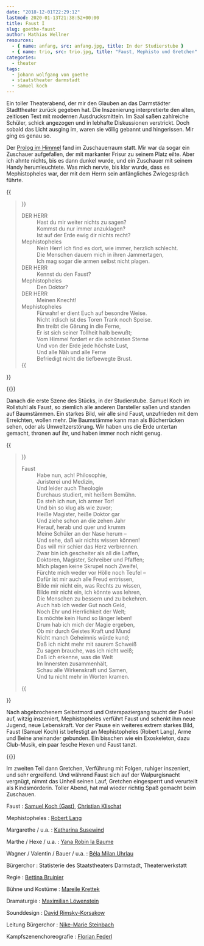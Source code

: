 ```yaml
---
date: "2018-12-01T22:29:12"
lastmod: 2020-01-13T21:38:52+00:00
title: Faust I
slug: goethe-faust
author: Mathias Wellner
resources:
  - { name: anfang, src: anfang.jpg, title: In der Studierstube }
  - { name: trio, src: trio.jpg, title: "Faust, Mephisto und Gretchen" }
categories:
  - theater
tags:
  - johann wolfgang von goethe
  - staatstheater darmstadt
  - samuel koch
---
```

Ein toller Theaterabend, der mir den Glauben an das Darmstädter Stadttheater zurück gegeben hat. Die Inszenierung interpretierte den alten, zeitlosen Text mit modernen Ausdrucksmitteln. Im Saal saßen zahlreiche Schüler, schick angezogen und in lebhafte Diskussionen verstrickt. Doch sobald das Licht ausging im, waren sie völlig gebannt und hingerissen. Mir ging es genau so. 
<!--more-->

Der [Prolog im Himmel](http://gutenberg.spiegel.de/buch/faust-eine-tragodie-3664/3) fand im Zuschauerraum statt. Mir war da sogar ein Zuschauer aufgefallen, der mit markanter Frisur zu seinem Platz eilte. Aber ich ahnte nichts, bis es dann dunkel wurde, und ein Zuschauer mit seinem Handy herumleuchtete. Was mich nervte, bis klar wurde, dass es Mephistopheles war, der mit dem Herrn sein anfängliches Zwiegespräch führte. 

{{<blockquote column-width="400px">}}
  <dl>
    <dt>DER HERR</dt>
    <dd>
    Hast du mir weiter nichts zu sagen?<br>
    Kommst du nur immer anzuklagen?<br>
    Ist auf der Erde ewig dir nichts recht?
    </dd>
    <dt>Mephistopheles</dt>
    <dd>
    Nein Herr! ich find es dort, wie immer, herzlich schlecht.<br>
    Die Menschen dauern mich in ihren Jammertagen,<br>
    Ich mag sogar die armen selbst nicht plagen.
    </dd>
    <dt>DER HERR</dt>
    <dd>Kennst du den Faust?<dd>
    <dt>Mephistopheles</dt>
    <dd>Den Doktor?</dd>
    <dt>DER HERR</dt>
    <dd>Meinen Knecht!<dd>
    <dt>Mephistopheles</dt>
    <dd>
    Fürwahr! er dient Euch auf besondre Weise.<br>
    Nicht irdisch ist des Toren Trank noch Speise.<br>
    Ihn treibt die Gärung in die Ferne,<br>
    Er ist sich seiner Tollheit halb bewußt;<br>
    Vom Himmel fordert er die schönsten Sterne<br>
    Und von der Erde jede höchste Lust,<br>
    Und alle Näh und alle Ferne<br>
    Befriedigt nicht die tiefbewegte Brust.
  </dd>
{{</blockquote>}}

{{<responsive-image name="anfang">}}

Danach die erste Szene des Stücks, in der Studierstube. Samuel Koch im Rollstuhl als Faust, so ziemlich alle anderen Darsteller saßen und standen auf Baumstämmen. Ein starkes Bild, wir alle sind Faust, unzufrieden mit dem Erreichten, wollen mehr. Die Baumstämme kann man als Bücherrücken sehen, oder als Umweltzerstörung. Wir haben uns die Erde untertan gemacht, thronen auf ihr, und haben immer noch nicht genug. 

{{<blockquote column-width="400px">}}
  <dl>
    <dt>Faust</dt>
    <dd>
        Habe nun, ach! Philosophie,<br>
        Juristerei und Medizin,<br>
        Und leider auch Theologie<br>
        Durchaus studiert, mit heißem Bemühn.<br>
        Da steh ich nun, ich armer Tor!<br>
        Und bin so klug als wie zuvor;<br>
        Heiße Magister, heiße Doktor gar<br>
        Und ziehe schon an die zehen Jahr<br>
        Herauf, herab und quer und krumm<br>
        Meine Schüler an der Nase herum –<br>
        Und sehe, daß wir nichts wissen können!<br>
        Das will mir schier das Herz verbrennen.<br>
        Zwar bin ich gescheiter als all die Laffen,<br>
        Doktoren, Magister, Schreiber und Pfaffen;<br>
        Mich plagen keine Skrupel noch Zweifel,<br>
        Fürchte mich weder vor Hölle noch Teufel –<br>
        Dafür ist mir auch alle Freud entrissen,<br>
        Bilde mir nicht ein, was Rechts zu wissen,<br>
        Bilde mir nicht ein, ich könnte was lehren,<br>
        Die Menschen zu bessern und zu bekehren.<br>
        Auch hab ich weder Gut noch Geld,<br>
        Noch Ehr und Herrlichkeit der Welt;<br>
        Es möchte kein Hund so länger leben!<br>
        Drum hab ich mich der Magie ergeben,<br>
        Ob mir durch Geistes Kraft und Mund<br>
        Nicht manch Geheimnis würde kund;<br>
        Daß ich nicht mehr mit saurem Schweiß<br>
        Zu sagen brauche, was ich nicht weiß;<br>
        Daß ich erkenne, was die Welt<br>
        Im Innersten zusammenhält,<br>
        Schau alle Wirkenskraft und Samen,<br>
        Und tu nicht mehr in Worten kramen.
    </dd>
  </dl>
{{</blockquote>}}

Nach abgebrochenem Selbstmord und Osterspaziergang taucht der Pudel auf, witzig inszeniert, Mephistopheles verführt Faust und schenkt ihm neue Jugend, neue Lebenskraft. Vor der Pause ein weiteres extrem starkes Bild, Faust (Samuel Koch) ist befestigt an Mephistopheles (Robert Lang), Arme und Beine aneinander gebunden. Ein bisschen wie ein Exoskeleton, dazu Club-Musik, ein paar fesche Hexen und Faust tanzt. 

{{<responsive-image name="trio">}}

Im zweiten Teil dann Gretchen, Verführung mit Folgen, ruhiger inszeniert, und sehr ergreifend. Und während Faust sich auf der Walpurgisnacht vergnügt, nimmt das Unheil seinen Lauf, Gretchen eingesperrt und verurteilt als Kindsmörderin. Toller Abend, hat mal wieder richtig Spaß gemacht beim Zuschauen.

Faust
:  [Samuel Koch (Gast)](https://www.staatstheater-darmstadt.de/kuenstler/samuel-koch-gast.18/), [Christian Klischat](https://www.staatstheater-darmstadt.de/kuenstler/christian-klischat.17/)

Mephistopheles
:  [Robert Lang](https://www.staatstheater-darmstadt.de/kuenstler/robert-lang.19/)

Margarethe / u.a.
:  [Katharina Susewind](https://www.staatstheater-darmstadt.de/kuenstler/katharina-susewind.427/)

Marthe / Hexe / u.a.
:  [Yana Robin la Baume](https://www.staatstheater-darmstadt.de/kuenstler/yana-robin-la-baume.11/)

Wagner / Valentin / Bauer / u.a.
:  [Béla Milan Uhrlau](https://www.staatstheater-darmstadt.de/kuenstler/bela-milan-uhrlau.254/)

Bürgerchor
:  Statisterie des Staatstheaters Darmstadt, Theaterwerkstatt

Regie
:  [Bettina Bruinier](https://www.staatstheater-darmstadt.de/kuenstler/bettina-bruinier.446/)

Bühne und Kostüme
:  [Mareile Krettek](https://www.staatstheater-darmstadt.de/kuenstler/mareile-krettek.447/)

Dramaturgie
:  [Maximilian Löwenstein](https://www.staatstheater-darmstadt.de/kuenstler/maximilian-loewenstein.103/)

Sounddesign
:  [David Rimsky-Korsakow](https://www.staatstheater-darmstadt.de/kuenstler/david-rimsky-korsakow.6/)

Leitung Bürgerchor
:  [Nike-Marie Steinbach](https://www.staatstheater-darmstadt.de/kuenstler/nike-marie-steinbach.59/)

Kampfszenenchoreografie
:  [Florian Federl](https://www.staatstheater-darmstadt.de/kuenstler/florian-federl.448/)
